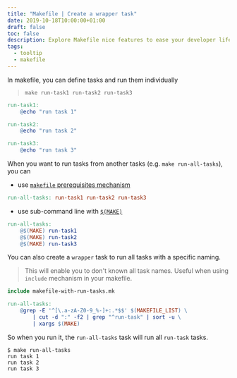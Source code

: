 ```yaml
---
title: "Makefile | Create a wrapper task"
date: 2019-10-18T10:00:00+01:00
draft: false
toc: false
description: Explore Makefile nice features to ease your developer life.
tags: 
  - tooltip
  - makefile
---
```


In makefile, you can define tasks and run them individually

> `make run-task1 run-task2 run-task3`

```Makefile
run-task1:
	@echo "run task 1"

run-task2:
	@echo "run task 2"

run-task3:
	@echo "run task 3"
```

When you want to run tasks from another tasks (e.g. `make run-all-tasks`), you can

* use [`makefile` prerequisites mechanism](https://www.gnu.org/software/make/manual/html_node/Prerequisite-Types.html#Prerequisite-Types)

```Makefile
run-all-tasks: run-task1 run-task2 run-task3
```

* use sub-command line with [`$(MAKE)`](https://www.gnu.org/software/make/manual/html_node/MAKE-Variable.html)

```Makefile
run-all-tasks:
	@$(MAKE) run-task1
	@$(MAKE) run-task2
	@$(MAKE) run-task3
```

You can also create a `wrapper` task to run all tasks with a specific naming.

> This will enable you to don't known all task names.
> Useful when using `include` mechanism in your makefile.

```Makefile
include makefile-with-run-tasks.mk

run-all-tasks:
	@grep -E '^[\.a-zA-Z0-9_%-]+:.*$$' $(MAKEFILE_LIST) \
		| cut -d ":" -f2 | grep "^run-task" | sort -u \
		| xargs $(MAKE)
```

So when you run it, the `run-all-tasks` task will run all `run-task` tasks.

```shell
$ make run-all-tasks
run task 1
run task 2
run task 3
```
